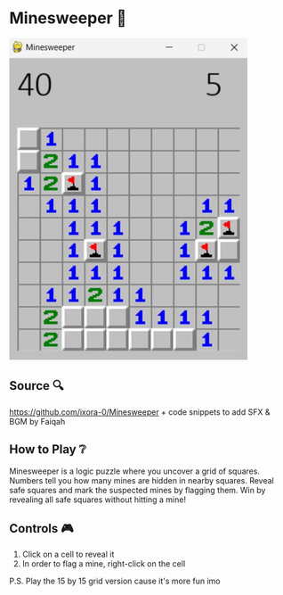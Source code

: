 # Minesweeper 🚩

![game_screenshot](https://github.com/phiredz/minesweeper_pw/blob/main/minesweeper_screenshot.png)

## Source 🔍
https://github.com/ixora-0/Minesweeper + code snippets to add SFX & BGM by Faiqah

## How to Play ❔
Minesweeper is a logic puzzle where you uncover a grid of squares. Numbers tell you how many mines are hidden in nearby squares. Reveal safe squares and mark the suspected mines by flagging them. Win by revealing all safe squares without hitting a mine!

## Controls 🎮
1. Click on a cell to reveal it
2. In order to flag a mine, right-click on the cell

P.S. Play the 15 by 15 grid version cause it's more fun imo
